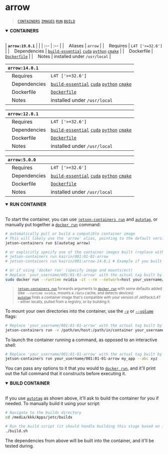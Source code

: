 <!--
# COMMIT-TRACKING: UUID-20240729-004815-A3B1
# Description: Add commit tracking header and update run example.
# Author: Mr K / GitHub Copilot
#
# File location diagram:
# jetc/                          <- Main project folder
# ├── README.md                  <- Project documentation
# ├── buildx/                    <- Buildx directory
# │   ├── build/                   <- Build stages directory
# │   │   └── 01-01-arrow/         <- Current directory
# │   │       └── README.md        <- THIS FILE
# └── ...                        <- Other project files
-->
# arrow

> [`CONTAINERS`](#user-content-containers) [`IMAGES`](#user-content-images) [`RUN`](#user-content-run) [`BUILD`](#user-content-build)

<details open>
<summary><b><a id="containers">CONTAINERS</a></b></summary>
<br>

| **`arrow:19.0.1`** | |  <!-- Updated default version based on config.py -->
| :-- | :-- |
| &nbsp;&nbsp;&nbsp;Aliases | `arrow` |
| &nbsp;&nbsp;&nbsp;Requires | `L4T ['>=32.6']` |
| &nbsp;&nbsp;&nbsp;Dependencies | [`build-essential`](/packages/build/build-essential) [`cuda`](/packages/cuda/cuda) [`python`](/packages/build/python) [`cmake`](/packages/build/cmake/cmake_pip) |
| &nbsp;&nbsp;&nbsp;Dockerfile | [`Dockerfile`](Dockerfile) |
| &nbsp;&nbsp;&nbsp;Notes | installed under `/usr/local` |

| **`arrow:14.0.1`** | |
| :-- | :-- |
| &nbsp;&nbsp;&nbsp;Requires | `L4T ['>=32.6']` |
| &nbsp;&nbsp;&nbsp;Dependencies | [`build-essential`](/packages/build/build-essential) [`cuda`](/packages/cuda/cuda) [`python`](/packages/build/python) [`cmake`](/packages/build/cmake/cmake_pip) |
| &nbsp;&nbsp;&nbsp;Dockerfile | [`Dockerfile`](Dockerfile) |
| &nbsp;&nbsp;&nbsp;Notes | installed under `/usr/local` |

| **`arrow:12.0.1`** | |
| :-- | :-- |
| &nbsp;&nbsp;&nbsp;Requires | `L4T ['>=32.6']` |
| &nbsp;&nbsp;&nbsp;Dependencies | [`build-essential`](/packages/build/build-essential) [`cuda`](/packages/cuda/cuda) [`python`](/packages/build/python) [`cmake`](/packages/build/cmake/cmake_pip) |
| &nbsp;&nbsp;&nbsp;Dockerfile | [`Dockerfile`](Dockerfile) |
| &nbsp;&nbsp;&nbsp;Notes | installed under `/usr/local` |

| **`arrow:5.0.0`** | |
| :-- | :-- |
| &nbsp;&nbsp;&nbsp;Requires | `L4T ['>=32.6']` |
| &nbsp;&nbsp;&nbsp;Dependencies | [`build-essential`](/packages/build/build-essential) [`cuda`](/packages/cuda/cuda) [`python`](/packages/build/python) [`cmake`](/packages/build/cmake/cmake_pip) |
| &nbsp;&nbsp;&nbsp;Dockerfile | [`Dockerfile`](Dockerfile) |
| &nbsp;&nbsp;&nbsp;Notes | installed under `/usr/local` |

</details>

<!-- (Optional) Add an IMAGES section here if desired, similar to other READMEs, -->
<!-- listing the tags generated by *your* build process (e.g., kairin/001:01-01-arrow) -->

<details open>
<summary><b><a id="run">RUN CONTAINER</a></b></summary>
<br>

To start the container, you can use [`jetson-containers run`](/docs/run.md) and [`autotag`](/docs/run.md#autotag), or manually put together a [`docker run`](https://docs.docker.com/engine/reference/commandline/run/) command:
```bash
# automatically pull or build a compatible container image
# This will likely use the 'arrow' alias, pointing to the default version (19.0.1)
jetson-containers run $(autotag arrow)

# or explicitly specify one of the container images built (replace with your actual tag)
# jetson-containers run kairin/001:01-01-arrow 
# jetson-containers run kairin/001:arrow-14.0.1 # Example if you built a specific version tag

# or if using 'docker run' (specify image and mounts/ect)
# Replace 'your_username/001:01-01-arrow' with the actual tag built by your script
sudo docker run --runtime nvidia -it --rm --network=host your_username/001:01-01-arrow
```
> <sup>[`jetson-containers run`](/docs/run.md) forwards arguments to [`docker run`](https://docs.docker.com/engine/reference/commandline/run/) with some defaults added (like `--runtime nvidia`, mounts a `/data` cache, and detects devices)</sup><br>
> <sup>[`autotag`](/docs/run.md#autotag) finds a container image that's compatible with your version of JetPack/L4T - either locally, pulled from a registry, or by building it.</sup>

To mount your own directories into the container, use the [`-v`](https://docs.docker.com/engine/reference/commandline/run/#volume) or [`--volume`](https://docs.docker.com/engine/reference/commandline/run/#volume) flags:
```bash
# Replace 'your_username/001:01-01-arrow' with the actual tag built by your script
jetson-containers run -v /path/on/host:/path/in/container your_username/001:01-01-arrow
```
To launch the container running a command, as opposed to an interactive shell:
```bash
# Replace 'your_username/001:01-01-arrow' with the actual tag built by your script
jetson-containers run your_username/001:01-01-arrow my_app --abc xyz
```
You can pass any options to it that you would to [`docker run`](https://docs.docker.com/engine/reference/commandline/run/), and it'll print out the full command that it constructs before executing it.
</details>
<details open>
<summary><b><a id="build">BUILD CONTAINER</b></summary>
<br>

If you use [`autotag`](/docs/run.md#autotag) as shown above, it'll ask to build the container for you if needed. To manually build it using your script:
```bash
# Navigate to the buildx directory
cd /media/kkk/Apps/jetc/buildx 

# Run the build script (it should handle building this stage based on its name)
./build.sh 
```
The dependencies from above will be built into the container, and it'll be tested during.
</details>
